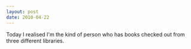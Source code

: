 ```yaml
---
layout: post
date: 2010-04-22
---
```


Today I realised I'm the kind of person who has books checked out from three different libraries. 
